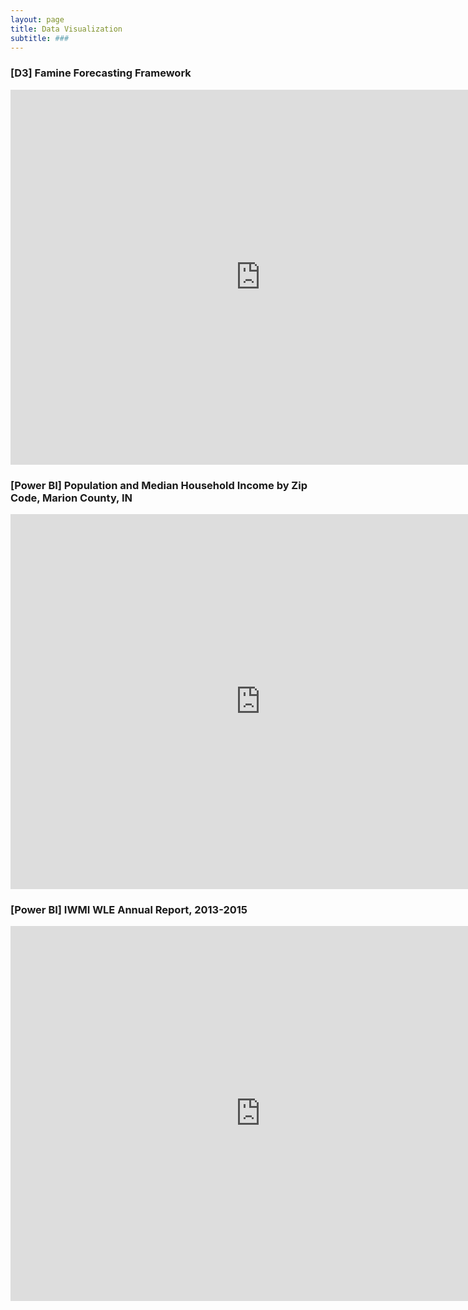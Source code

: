 ```yaml
---
layout: page
title: Data Visualization
subtitle: ###
---
```


### [D3] Famine Forecasting Framework 

<iframe width="800" height="600" src="http://bl.ocks.org/aish-venkat/raw/f0d85e296cecc5a9ba97288a06b6f797/" frameborder="0" allowFullScreen="true"></iframe>

### [Power BI] Population and Median Household Income by Zip Code, Marion County, IN 

<iframe width="800" height="600" src="https://app.powerbi.com/view?r=eyJrIjoiYjJkM2IwNTQtODRiMC00OTlkLWI5NjctN2JmNDVmYzBhYjVlIiwidCI6ImZiYmY2YzYwLTAzNDQtNGMyOS05NDU5LTcyNTY4NTczOWIxOSIsImMiOjN9" frameborder="0" allowFullScreen="true"></iframe>

<br>

### [Power BI] IWMI WLE Annual Report, 2013-2015 

<iframe width="800" height="600" src="https://app.powerbi.com/view?r=eyJrIjoiOTMzMzdiZWItOWFlZi00ZDZmLWIwYzUtZDMzYjgzODgwYzIxIiwidCI6ImZiYmY2YzYwLTAzNDQtNGMyOS05NDU5LTcyNTY4NTczOWIxOSIsImMiOjN9" frameborder="0" allowFullScreen="true"></iframe>


